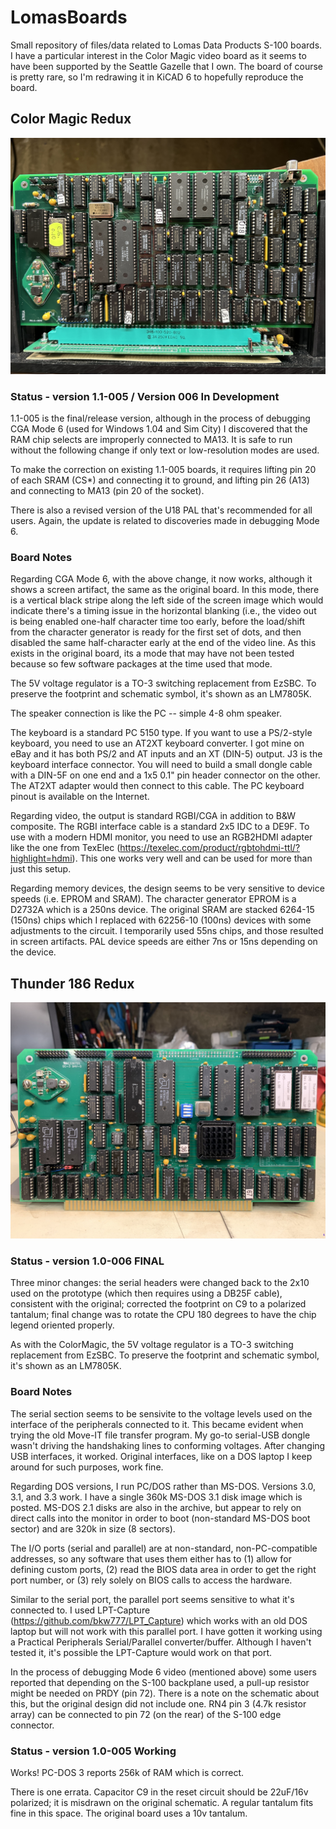# LomasBoards
Small repository of files/data related to Lomas Data Products S-100 boards. I have
a particular interest in the Color Magic video board as it seems to have been
supported by the Seattle Gazelle that I own. The board of course is pretty rare,
so I'm redrawing it in KiCAD 6 to hopefully reproduce the board.

## Color Magic Redux 
<img src="https://raw.githubusercontent.com/RichCini/LomasBoards/master/Color%20Magic/Finished%20Board.JPG?sanitize=true&raw=true"/>

### Status - version 1.1-005 / Version 006 In Development
1.1-005 is the final/release version, although in the process of debugging CGA Mode 6
(used for Windows 1.04 and Sim City) I discovered that the RAM chip selects are
improperly connected to MA13. It is safe to run without the following change if
only text or low-resolution modes are used.

To make the correction on existing 1.1-005 boards, it requires lifting pin 20
of each SRAM (CS*) and connecting it to ground, and lifting pin 26 (A13) and
connecting to MA13 (pin 20 of the socket).

There is also a revised version of the U18 PAL that's recommended for all users.
Again, the update is related to discoveries made in debugging Mode 6.


### Board Notes
Regarding CGA Mode 6, with the above change, it now works, although it shows a
screen artifact, the same as the original board. In this mode, there is a vertical
black stripe along the left side of the screen image which would indicate there's
a timing issue in the horizontal blanking (i.e., the video out is being enabled 
one-half character time too early, before the load/shift from the character generator
is ready for the first set of dots, and then disabled the same half-character early
at the end of the video line. As this exists in the original board, its a mode that
may have not been tested because so few software packages at the time used that mode.

The 5V voltage regulator is a TO-3 switching replacement from EzSBC. To preserve the
footprint and schematic symbol, it's shown as an LM7805K.

The speaker connection is like the PC -- simple 4-8 ohm speaker.

The keyboard is a standard PC 5150 type. If you want to use a PS/2-style 
keyboard, you need to use an AT2XT keyboard converter. I got mine on eBay
and it has both PS/2 and AT inputs and an XT (DIN-5) output. J3 is the
keyboard interface connector. You will need to build a small dongle cable 
with a DIN-5F on one end and a 1x5 0.1" pin header connector on the other.
The AT2XT adapter would then connect to this cable. The PC keyboard pinout
is available on the Internet.

Regarding video, the output is standard RGBI/CGA in addition to B&W composite. 
The RGBI interface cable is a standard 2x5 IDC to a DE9F. To use with a modern
HDMI monitor, you need to use an RGB2HDMI adapter like the one from TexElec
(https://texelec.com/product/rgbtohdmi-ttl/?highlight=hdmi). This one works
very well and can be used for more than just this setup.

Regarding memory devices, the design seems to be very sensitive to device speeds
(i.e. EPROM and SRAM). The character generator EPROM is a D2732A which is a 250ns
device. The original SRAM are stacked 6264-15 (150ns) chips which I replaced with
62256-10 (100ns) devices with some adjustments to the circuit. I temporarily used
55ns chips, and those resulted in screen artifacts. PAL device speeds are either
7ns or 15ns depending on the device.


## Thunder 186 Redux 
<img src="https://raw.githubusercontent.com/RichCini/LomasBoards/master/Thunder%20186/Thunder186_final.jpg?sanitize=true&raw=true"/>

### Status - version 1.0-006 FINAL
Three minor changes: the serial headers were changed back to the 2x10 used on the prototype
(which then requires using a DB25F cable), consistent with the original; corrected the
footprint on C9 to a polarized tantalum; final change was to rotate the CPU 180 degrees
to have the chip legend oriented properly.

As with the ColorMagic, the 5V voltage regulator is a TO-3 switching replacement from EzSBC. 
To preserve the footprint and schematic symbol, it's shown as an LM7805K.


### Board Notes
The serial section seems to be sensivite to the voltage levels used on the interface of the
peripherals connected to it. This became evident when trying the old Move-IT file transfer
program. My go-to serial-USB dongle wasn't driving the handshaking lines to conforming
voltages. After changing USB interfaces, it worked. Original interfaces, like on a DOS
laptop I keep around for such purposes, work fine.

Regarding DOS versions, I run PC/DOS rather than MS-DOS. Versions 3.0, 3.1, and 3.3 work.
I have a single 360k MS-DOS 3.1 disk image which is posted. MS-DOS 2.1 disks are 
also in the archive, but appear to rely on direct calls into the monitor in order to
boot (non-standard MS-DOS boot sector) and are 320k in size (8 sectors).

The I/O ports (serial and parallel) are at non-standard, non-PC-compatible addresses, so
any software that uses them either has to (1) allow for defining custom ports, (2) read
the BIOS data area in order to get the right port number, or (3) rely solely on BIOS
calls to access the hardware. 

Similar to the serial port, the parallel port seems sensitive to what it's connected
to. I used LPT-Capture (https://github.com/bkw777/LPT_Capture) which works with an old
DOS laptop but will not work with this parallel port. I have gotten it working using a
Practical Peripherals Serial/Parallel converter/buffer. Although I haven't tested it,
it's possible the LPT-Capture would work on that port.

In the process of debugging Mode 6 video (mentioned above) some users reported that depending
on the S-100 backplane used, a pull-up resistor might be needed on PRDY (pin 72). There is a note
on the schematic about this, but the original design did not include one. RN4 pin 3 (4.7k 
resistor array) can be connected to pin 72 (on the rear) of the S-100 edge connector.

### Status - version 1.0-005 Working
Works! PC-DOS 3 reports 256k of RAM which is correct. 

There is one errata. Capacitor C9 in the reset circuit should be 22uF/16v polarized; it
is misdrawn on the original schematic. A regular tantalum fits fine in this space. The
original board uses a 10v tantalum.







